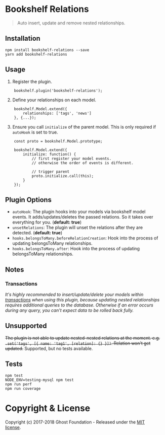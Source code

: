 # Bookshelf Relations


> Auto insert, update and remove nested relationships.

## Installation

    npm install bookshelf-relations --save
    yarn add bookshelf-relations

## Usage

1. Register the plugin.

```
    bookshelf.plugin('bookshelf-relations');
```

2. Define your relationships on each model.

```
    bookshelf.Model.extend({
        relationships: ['tags', 'news']
    }, {...});
```

3. Ensure you call `initialize` of the parent model. This is only required if `autoHook` is set to true.

```
    const proto = bookshelf.Model.prototype;
    
    bookshelf.Model.extend({
        initialize: function() {
            // first register your model events. 
            // otherwise the order of events is different.
            
            // trigger parent
            proto.initialize.call(this);
        }
    });
```
    
## Plugin Options

- `autoHook`: The plugin hooks into your models via bookshelf model events. It adds/updates/deletes the passed relations. So it takes over everything for you. (**default: true**)
- `unsetRelations`: The plugin will unset the relations after they are detected. (**default: true**)
- `hooks.belongsToMany.beforeRelationCreation`: Hook into the process of updating belongsToMany relationships.
- `hooks.belongsToMany.after`: Hook into the process of updating belongsToMany relationships.

## Notes

### Transactions

*It's highly recommended to insert/update/delete your models within [transactions](http://bookshelfjs.org/#Bookshelf-instance-transaction) when using this plugin, because updating nested relationships requires additional queries to the database. Otherwise if an error occurs during any query, you can't expect data to be rolled back fully.*


## Unsupported

~~The plugin is not able to update nested-nested relations at the moment. e.g. `.set('tags', [{ name: 'tag1', [relation]: {} }])`. Relation won't get updated.~~ Supported, but no tests available.

## Tests

    npm test
    NODE_ENV=testing-mysql npm test
    npm run perf
    npm run coverage

# Copyright & License

Copyright (c) 2017-2018 Ghost Foundation - Released under the [MIT license](LICENSE).
